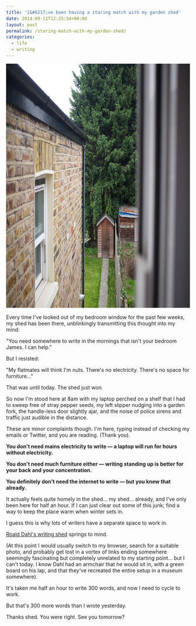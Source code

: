 ```yaml
---
title: 'I&#8217;ve been having a staring match with my garden shed'
date: 2014-09-11T12:25:54+00:00
layout: post
permalink: /staring-match-with-my-garden-shed/
categories:
  - life
  - writing
---
```

<img src="/media/shed.jpg" alt="" width="1000" height="667" class="alignnone size-full wp-image-1951" />

Every time I've looked out of my bedroom window for the past few weeks, my shed has been there, unblinkingly transmitting this thought into my mind:&nbsp;

"You need somewhere to write in the mornings that isn't your bedroom James. I can help."

But I resisted:

"My flatmates will think I'm nuts. There's no electricity. There's no space for furniture..."

That was until today. The shed just won.

So now I'm stood here at 8am with my laptop perched on a shelf that I had to sweep free of stray pepper seeds, my left slipper nudging into a garden fork, the handle-less door slightly ajar, and the noise of police sirens and traffic just audible in the distance.

These are minor complaints though. I'm here, typing instead of checking my emails or Twitter, and you are reading. (Thank you).

<strong>You don't need mains electricity to write — a laptop will run for hours without electricity.&nbsp;</strong>

<strong>You don't need much furniture either — writing standing up is better for your back and your concentration.</strong>

<strong>You definitely don't need the internet to write — but you knew that already.</strong>

It actually feels quite homely in the shed... my shed... already, and I've only been here for half an hour. If I can just clear out some of this junk; find a way to keep the place warm when winter sets in.

I guess this is why lots of writers have a separate space to work in.

<a href="http://www.anothermag.com/current/view/2998/Roald_Dahls_Shed">Roald Dahl's writing shed</a> springs to mind.

(At this point I would usually switch to my browser, search for a suitable photo, and probably get lost in a vortex of links ending somewhere seemingly fascinating but completely unrelated to my starting point... but I can't today. I know Dahl had an armchair that he would sit in, with a green board on his lap, and that they've recreated the entire setup in a museum somewhere).

It's taken me half an hour to write 300 words, and now I need to cycle to work.

But that's 300 more words than I wrote yesterday.

Thanks shed. You were right. See you tomorrow?
